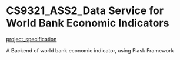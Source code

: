 # CS9321_ASS2_Data Service for World Bank Economic Indicators

[project_specification](https://github.com/zyjwarlock/CS9321_ASS2/blob/master/COMP9321_ASS2.pdf)

A Backend of world bank economic indicator, using Flask Framework
 
